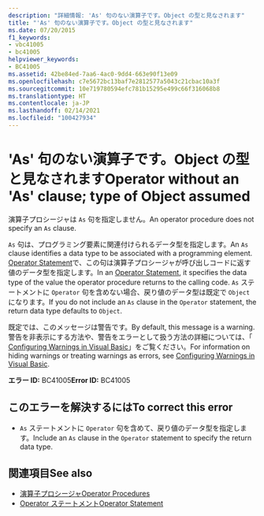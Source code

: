 ```yaml
---
description: "詳細情報: 'As' 句のない演算子です。Object の型と見なされます"
title: "'As' 句のない演算子です。Object の型と見なされます"
ms.date: 07/20/2015
f1_keywords:
- vbc41005
- bc41005
helpviewer_keywords:
- BC41005
ms.assetid: 42be84ed-7aa6-4ac0-9dd4-663e90f13e09
ms.openlocfilehash: c7e5672bc13baf7e2812577a5043c21cbac10a3f
ms.sourcegitcommit: 10e719780594efc781b15295e499c66f316068b8
ms.translationtype: HT
ms.contentlocale: ja-JP
ms.lasthandoff: 02/14/2021
ms.locfileid: "100427934"
---
```

# <a name="operator-without-an-as-clause-type-of-object-assumed"></a><span data-ttu-id="6fbcb-103">'As' 句のない演算子です。Object の型と見なされます</span><span class="sxs-lookup"><span data-stu-id="6fbcb-103">Operator without an 'As' clause; type of Object assumed</span></span>

<span data-ttu-id="6fbcb-104">演算子プロシージャは `As` 句を指定しません。</span><span class="sxs-lookup"><span data-stu-id="6fbcb-104">An operator procedure does not specify an `As` clause.</span></span>  
  
 <span data-ttu-id="6fbcb-105">`As` 句は、プログラミング要素に関連付けられるデータ型を指定します。</span><span class="sxs-lookup"><span data-stu-id="6fbcb-105">An `As` clause identifies a data type to be associated with a programming element.</span></span> <span data-ttu-id="6fbcb-106">[Operator Statement](../language-reference/statements/operator-statement.md)で、この句は演算子プロシージャが呼び出しコードに返す値のデータ型を指定します。</span><span class="sxs-lookup"><span data-stu-id="6fbcb-106">In an [Operator Statement](../language-reference/statements/operator-statement.md), it specifies the data type of the value the operator procedure returns to the calling code.</span></span> <span data-ttu-id="6fbcb-107">`As` ステートメントに `Operator` 句を含めない場合、戻り値のデータ型は既定で `Object`になります。</span><span class="sxs-lookup"><span data-stu-id="6fbcb-107">If you do not include an `As` clause in the `Operator` statement, the return data type defaults to `Object`.</span></span>  
  
 <span data-ttu-id="6fbcb-108">既定では、このメッセージは警告です。</span><span class="sxs-lookup"><span data-stu-id="6fbcb-108">By default, this message is a warning.</span></span> <span data-ttu-id="6fbcb-109">警告を非表示にする方法や、警告をエラーとして扱う方法の詳細については、「 [Configuring Warnings in Visual Basic](/visualstudio/ide/configuring-warnings-in-visual-basic)」をご覧ください。</span><span class="sxs-lookup"><span data-stu-id="6fbcb-109">For information on hiding warnings or treating warnings as errors, see [Configuring Warnings in Visual Basic](/visualstudio/ide/configuring-warnings-in-visual-basic).</span></span>  
  
 <span data-ttu-id="6fbcb-110">**エラー ID:** BC41005</span><span class="sxs-lookup"><span data-stu-id="6fbcb-110">**Error ID:** BC41005</span></span>  
  
## <a name="to-correct-this-error"></a><span data-ttu-id="6fbcb-111">このエラーを解決するには</span><span class="sxs-lookup"><span data-stu-id="6fbcb-111">To correct this error</span></span>  
  
- <span data-ttu-id="6fbcb-112">`As` ステートメントに `Operator` 句を含めて、戻り値のデータ型を指定します。</span><span class="sxs-lookup"><span data-stu-id="6fbcb-112">Include an `As` clause in the `Operator` statement to specify the return data type.</span></span>  
  
## <a name="see-also"></a><span data-ttu-id="6fbcb-113">関連項目</span><span class="sxs-lookup"><span data-stu-id="6fbcb-113">See also</span></span>

- [<span data-ttu-id="6fbcb-114">演算子プロシージャ</span><span class="sxs-lookup"><span data-stu-id="6fbcb-114">Operator Procedures</span></span>](../programming-guide/language-features/procedures/operator-procedures.md)
- [<span data-ttu-id="6fbcb-115">Operator ステートメント</span><span class="sxs-lookup"><span data-stu-id="6fbcb-115">Operator Statement</span></span>](../language-reference/statements/operator-statement.md)
